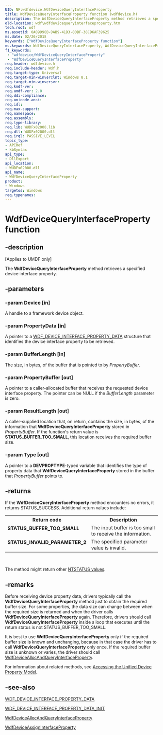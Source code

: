 ```yaml
---
UID: NF:wdfdevice.WdfDeviceQueryInterfaceProperty
title: WdfDeviceQueryInterfaceProperty function (wdfdevice.h)
description: The WdfDeviceQueryInterfaceProperty method retrieves a specified device interface property.
old-location: wdf\wdfdevicequeryinterfaceproperty.htm
tech.root: wdf
ms.assetid: 0A09990B-DAB9-41D3-80BF-38CD6AF39625
ms.date: 02/26/2018
keywords: ["WdfDeviceQueryInterfaceProperty function"]
ms.keywords: WdfDeviceQueryInterfaceProperty, WdfDeviceQueryInterfaceProperty method, wdf.wdfdevicequeryinterfaceproperty, wdfdevice/WdfDeviceQueryInterfaceProperty
f1_keywords:
 - "wdfdevice/WdfDeviceQueryInterfaceProperty"
 - "WdfDeviceQueryInterfaceProperty"
req.header: wdfdevice.h
req.include-header: Wdf.h
req.target-type: Universal
req.target-min-winverclnt: Windows 8.1
req.target-min-winversvr: 
req.kmdf-ver: 
req.umdf-ver: 2.0
req.ddi-compliance: 
req.unicode-ansi: 
req.idl: 
req.max-support: 
req.namespace: 
req.assembly: 
req.type-library: 
req.lib: WUDFx02000.lib
req.dll: WUDFx02000.dll
req.irql: PASSIVE_LEVEL
topic_type:
- APIRef
- kbSyntax
api_type:
- DllExport
api_location:
- WUDFx02000.dll
api_name:
- WdfDeviceQueryInterfaceProperty
product:
- Windows
targetos: Windows
req.typenames: 
---
```


# WdfDeviceQueryInterfaceProperty function


## -description


<p class="CCE_Message">[Applies to UMDF only]</p>

The <b>WdfDeviceQueryInterfaceProperty</b> method retrieves a specified device interface property.


## -parameters




### -param Device [in]

A handle to a framework device object.


### -param PropertyData [in]

A pointer to a <a href="https://docs.microsoft.com/windows-hardware/drivers/ddi/wdfdevice/ns-wdfdevice-_wdf_device_interface_property_data">WDF_DEVICE_INTERFACE_PROPERTY_DATA</a> structure that identifies the device interface property to be retrieved.


### -param BufferLength [in]

The size, in bytes, of the buffer that is pointed to by <i>PropertyBuffer.</i>


### -param PropertyBuffer [out]

A pointer to a caller-allocated buffer that receives the requested device interface property. The pointer can be NULL if the <i>BufferLength</i> parameter is zero.


### -param ResultLength [out]

A caller-supplied location that, on return, contains the size, in bytes, of the information that <b>WdfDeviceQueryInterfaceProperty</b> stored in <i>PropertyBuffer</i>. If the function's return value is <b>STATUS_BUFFER_TOO_SMALL</b>, this location receives the required buffer size.


### -param Type [out]

A pointer to a <b>DEVPROPTYPE</b>-typed variable that identifies the type of property data that <b>WdfDeviceQueryInterfaceProperty</b> stored in the buffer that <i>PropertyBuffer</i> points to.


## -returns



If the <b>WdfDeviceQueryInterfaceProperty</b> method encounters no errors, it returns STATUS_SUCCESS. Additional return values include:

<table>
<tr>
<th>Return code</th>
<th>Description</th>
</tr>
<tr>
<td width="40%">
<dl>
<dt><b>STATUS_BUFFER_TOO_SMALL</b></dt>
</dl>
</td>
<td width="60%">
The input buffer is too small to receive the information.

</td>
</tr>
<tr>
<td width="40%">
<dl>
<dt><b>STATUS_INVALID_PARAMETER_2</b></dt>
</dl>
</td>
<td width="60%">
The specified parameter value is invalid.

</td>
</tr>
</table>
 

The method might return other <a href="https://docs.microsoft.com/windows-hardware/drivers/kernel/ntstatus-values">NTSTATUS values</a>.




## -remarks



Before receiving device property data, drivers typically call the <b>WdfDeviceQueryInterfaceProperty</b> method just to obtain the required buffer size. For some properties, the data size can change between when the required size is returned and when the driver calls <b>WdfDeviceQueryInterfaceProperty</b> again. Therefore, drivers should call <b>WdfDeviceQueryInterfaceProperty</b> inside a loop that executes until the return status is not STATUS_BUFFER_TOO_SMALL. 

It is best to use <b>WdfDeviceQueryInterfaceProperty</b> only if the required buffer size is known and unchanging, because in that case the driver has to call <b>WdfDeviceQueryInterfaceProperty</b> only once. If the required buffer size is unknown or varies, the driver should call <a href="https://docs.microsoft.com/windows-hardware/drivers/ddi/wdfdevice/nf-wdfdevice-wdfdeviceallocandqueryinterfaceproperty">WdfDeviceAllocAndQueryInterfaceProperty</a>. 

For information about related methods, see <a href="https://docs.microsoft.com/windows-hardware/drivers/wdf/accessing-the-unified-device-property-model">Accessing the Unified Device Property Model</a>.




## -see-also




<a href="https://docs.microsoft.com/windows-hardware/drivers/ddi/wdfdevice/ns-wdfdevice-_wdf_device_interface_property_data">WDF_DEVICE_INTERFACE_PROPERTY_DATA</a>



<a href="https://docs.microsoft.com/windows-hardware/drivers/ddi/wdfdevice/nf-wdfdevice-wdf_device_interface_property_data_init">WDF_DEVICE_INTERFACE_PROPERTY_DATA_INIT</a>



<a href="https://docs.microsoft.com/windows-hardware/drivers/ddi/wdfdevice/nf-wdfdevice-wdfdeviceallocandqueryinterfaceproperty">WdfDeviceAllocAndQueryInterfaceProperty</a>



<a href="https://docs.microsoft.com/windows-hardware/drivers/ddi/wdfdevice/nf-wdfdevice-wdfdeviceassigninterfaceproperty">WdfDeviceAssignInterfaceProperty</a>
 

 


